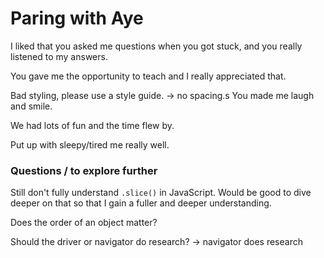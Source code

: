 # Paring with Aye

I liked that you asked me questions when you got stuck, and you really listened to my answers.

You gave me the opportunity to teach and I really appreciated that.

Bad styling, please use a style guide. -> no spacing.s
You made me laugh and smile.

We had lots of fun and the time flew by.

Put up with sleepy/tired me really well.

### Questions / to explore further

Still don't fully understand `.slice()` in JavaScript. Would be good to dive deeper on that so that I gain a fuller and deeper understanding.

Does the order of an object matter?

Should the driver or navigator do research? -> navigator does research


